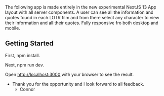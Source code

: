 The following app is made entirely in the new experimental NextJS 13 App layout with all server components. A user can see all the information and quotes found in each LOTR film and from there select any character to view their information and all their quotes. Fully responsive fro both desktop and mobile.

## Getting Started

First, npm install.

Next, npm run dev.

Open [http://localhost:3000](http://localhost:3000) with your browser to see the result.

- Thank you for the opportunity and I look forward to all feedback.
  - Connor

